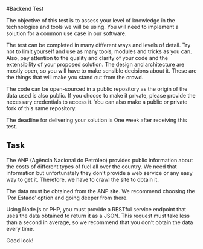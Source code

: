#Backend Test

The objective of this test is to assess your level of knowledge in the technologies and tools we will be using. You will need to implement a solution for a common use case in our software.

The test can be completed in many different ways and levels of detail. Try not to limit yourself and use as many tools, modules and tricks as you can. Also, pay attention to the quality and clarity of your code and the extensibility of your proposed solution. The design and architecture are mostly open, so you will have to make sensible decisions about it. These are the things that will make you stand out from the crowd.

The code can be open-sourced in a public repository as the origin of the data used is also public. If you choose to make it private, please provide the necessary credentials to access it. You can also make a public or private fork of this same repository.

The deadline for delivering your solution is One week after receiving this test.

## Task

The ANP (Agência Nacional do Petróleo) provides public information about the costs of different types of fuel all over the country. We need that information but unfortunately they don’t provide a web service or any easy way to get it. Therefore, we have to crawl the site to obtain it.

The data must be obtained from the ANP site. We recommend choosing the ‘Por Estado’ option and going deeper from there.

Using Node.js or PHP, you must provide a RESTful service endpoint that uses the data obtained to return it as a JSON. This request must take less than a second in average, so we recommend that you don’t obtain the data every time.

Good look!